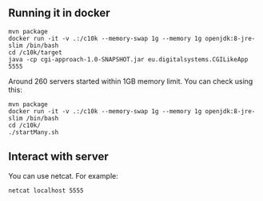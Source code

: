 ## Running it in docker

```shell
mvn package
docker run -it -v .:/c10k --memory-swap 1g --memory 1g openjdk:8-jre-slim /bin/bash
cd /c10k/target
java -cp cgi-approach-1.0-SNAPSHOT.jar eu.digitalsystems.CGILikeApp 5555
```

Around 260 servers started within 1GB memory limit. You can check using this:

```shell
mvn package
docker run -it -v .:/c10k --memory-swap 1g --memory 1g openjdk:8-jre-slim /bin/bash
cd /c10k/
./startMany.sh
```

## Interact with server

You can use netcat. For example:

```shell
netcat localhost 5555
```
